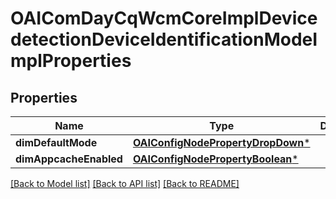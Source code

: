 # OAIComDayCqWcmCoreImplDevicedetectionDeviceIdentificationModeImplProperties

## Properties
Name | Type | Description | Notes
------------ | ------------- | ------------- | -------------
**dimDefaultMode** | [**OAIConfigNodePropertyDropDown***](OAIConfigNodePropertyDropDown.md) |  | [optional] 
**dimAppcacheEnabled** | [**OAIConfigNodePropertyBoolean***](OAIConfigNodePropertyBoolean.md) |  | [optional] 

[[Back to Model list]](../README.md#documentation-for-models) [[Back to API list]](../README.md#documentation-for-api-endpoints) [[Back to README]](../README.md)


